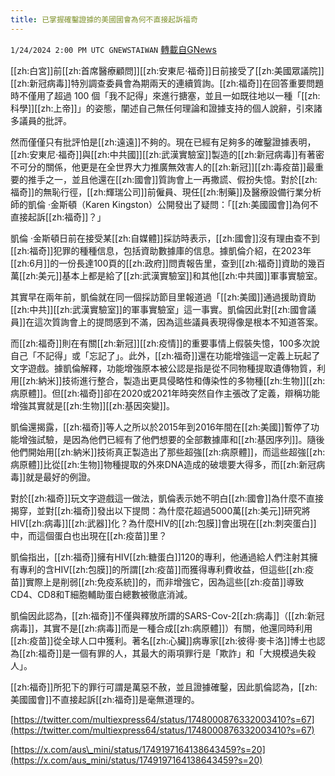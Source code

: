 ```yaml
---
title: 已掌握確鑿證據的美國國會為何不直接起訴福奇
---
```

`1/24/2024 2:00 PM UTC GNEWSTAIWAN` [轉載自GNews](https://gnews.org/articles/2249330)

[[zh:白宮]]前[[zh:首席醫療顧問]][[zh:安東尼·福奇]]日前接受了[[zh:美國眾議院]][[zh:新冠病毒]]特別調查委員會為期兩天的連續質詢。[[zh:福奇]]在回答重要問題時不僅用了超過 100 個「我不記得」來進行搪塞，並且一如既往地以一種「[[zh:科學]][[zh:上帝]]」的姿態，闡述自己無任何理論和證據支持的個人說辭，引來諸多議員的批評。

  

然而僅僅只有批評怕是[[zh:遠遠]]不夠的。現在已經有足夠多的確鑿證據表明，[[zh:安東尼·福奇]]與[[zh:中共國]][[zh:武漢實驗室]]製造的[[zh:新冠病毒]]有著密不可分的關係，他更是在全世界大力推廣無效害人的[[zh:新冠]][[zh:毒疫苗]]最重要的推手之一，並且他還在[[zh:國會]]質詢會上一再撒謊、假扮失憶。對於[[zh:福奇]]的無恥行徑，[[zh:輝瑞公司]]前僱員、現任[[zh:制藥]]及醫療設備行業分析師的凱倫 ·金斯頓（Karen Kingston）公開發出了疑問：「[[zh:美國國會]]為何不直接起訴[[zh:福奇]]？」

  

凱倫 ·金斯頓日前在接受某[[zh:自媒體]]採訪時表示，[[zh:國會]]沒有理由查不到[[zh:福奇]]犯罪的種種信息，包括資助數據庫的信息。據凱倫介紹，在2023年[[zh:6月]]的一份長達100頁的[[zh:政府]]問責報告里，查到[[zh:福奇]]資助的幾百萬[[zh:美元]]基本上都是給了[[zh:武漢實驗室]]和其他[[zh:中共國]]軍事實驗室。

  

其實早在兩年前，凱倫就在同一個採訪節目里報道過「[[zh:美國]]通過援助資助[[zh:中共]][[zh:武漢實驗室]]的軍事實驗室」這一事實。凱倫因此對[[zh:國會議員]]在這次質詢會上的提問感到不滿，因為這些議員表現得像是根本不知道答案。

  

而[[zh:福奇]]則在有關[[zh:新冠]][[zh:疫情]]的重要事情上假裝失憶，100多次說自己「不記得」或「忘記了」。此外，[[zh:福奇]]還在功能增強這一定義上玩起了文字遊戲。據凱倫解釋，功能增強原本被公認是指是從不同物種提取遺傳物質，利用[[zh:納米]]技術進行整合，製造出更具侵略性和傳染性的多物種[[zh:生物]][[zh:病原體]]。但[[zh:福奇]]卻在2020或2021年時突然自作主張改了定義，辯稱功能增強其實就是[[zh:生物]][[zh:基因突變]]。

  

凱倫還揭露，[[zh:福奇]]等人之所以於2015年到2016年間在[[zh:美國]]暫停了功能增強試驗，是因為他們已經有了他們想要的全部數據庫和[[zh:基因序列]]。隨後他們開始用[[zh:納米]]技術真正製造出了那些超強[[zh:病原體]]，而這些超強[[zh:病原體]]比從[[zh:生物]]物種提取的外來DNA造成的破壞要大得多，而[[zh:新冠病毒]]就是最好的例證。

  

對於[[zh:福奇]]玩文字遊戲這一做法，凱倫表示她不明白[[zh:國會]]為什麼不直接揭穿，並對[[zh:福奇]]發出以下提問：為什麼花超過5000萬[[zh:美元]]研究將HIV[[zh:病毒]][[zh:武器]]化？為什麼HIV的[[zh:包膜]]會出現在[[zh:刺突蛋白]]中，而這個蛋白也出現在[[zh:疫苗]]里？

  

凱倫指出，[[zh:福奇]]擁有HIV[[zh:糖蛋白]]120的專利，他通過給人們注射其擁有專利的含HIV[[zh:包膜]]的所謂[[zh:疫苗]]而獲得專利費收益，但這些[[zh:疫苗]]實際上是削弱[[zh:免疫系統]]的，而非增強它，因為這些[[zh:疫苗]]導致CD4、CD8和T細胞輔助蛋白總數被徹底消減。

  

凱倫因此認為，[[zh:福奇]]不僅與釋放所謂的SARS-Cov-2[[zh:病毒]]（[[zh:新冠病毒]]，其實不是[[zh:病毒]]而是一種合成[[zh:病原體]]）有關，他還同時利用[[zh:疫苗]]從全球人口中獲利。著名[[zh:心臟]]病專家[[zh:彼得·麥卡洛]]博士也認為[[zh:福奇]]是一個有罪的人，其最大的兩項罪行是「欺詐」和「大規模過失殺人」。

  

[[zh:福奇]]所犯下的罪行可謂是萬惡不赦，並且證據確鑿，因此凱倫認為，[[zh:美國國會]]不直接起訴[[zh:福奇]]是毫無道理的。

[https://twitter.com/multiexpress64/status/1748000876332003410?s=67](https://twitter.com/multiexpress64/status/1748000876332003410?s=67)

[https://x.com/aus\_mini/status/1749197164138643459?s=20](https://x.com/aus_mini/status/1749197164138643459?s=20)
